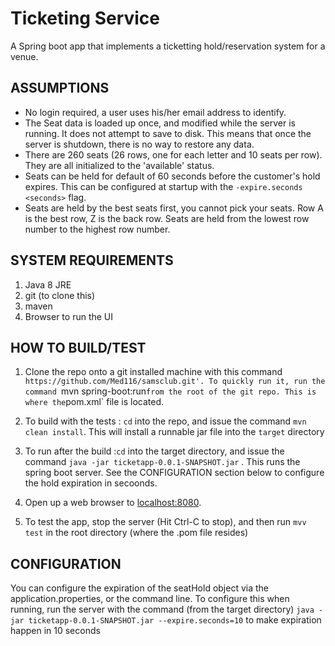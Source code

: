 
# Ticketing Service

A Spring boot app that implements a ticketting hold/reservation system for a venue.


## ASSUMPTIONS

- No login required, a user uses his/her email address to identify.
- The Seat data is loaded up once, and modified while the server is running. It does not attempt to save to disk. This means that once the server is shutdown, there is no way to restore any data.
- There are 260 seats (26 rows, one for each letter and 10 seats per row). They are all initialized to the 'available' status.
- Seats can be held for default of 60 seconds before the customer's hold expires. This can be configured at startup with the `-expire.seconds <seconds>` flag.
- Seats are held by the best seats first, you cannot pick your seats. Row A is the best row, Z is the back row. Seats are held from the lowest row number to the highest row number.

    
## SYSTEM REQUIREMENTS

1. Java 8 JRE
2. git (to clone this)
3. maven
4. Browser to run the UI 

    
## HOW TO BUILD/TEST

1. Clone the repo onto a git installed machine with this command `https://github.com/Med116/samsclub.git'. To quickly run it, run the command `mvn spring-boot:run` from the root of the git repo. This is where the `pom.xml` file is located.

2.  To build with the tests : `cd` into the repo, and issue the command `mvn clean install`. This will install a runnable jar file into the `target` directory

3. To run after the build :`cd` into the target directory, and issue the command `java -jar ticketapp-0.0.1-SNAPSHOT.jar` . This runs the spring boot server. See the CONFIGURATION section below to configure the hold expiration in secoonds. 

4. Open up a web browser to [localhost:8080](http://localhost:8080 "localhost:8080").

5. To test the app, stop the server (Hit Ctrl-C to stop), and then run `mvv test` in the root directory (where the .pom file resides)
 
 
## CONFIGURATION
 
 You can configure the expiration of the seatHold object via the application.properties, or the command line. To configure this when running, run the server with the command (from the target directory) `java -jar ticketapp-0.0.1-SNAPSHOT.jar --expire.seconds=10` to make expiration happen in 10 seconds 
